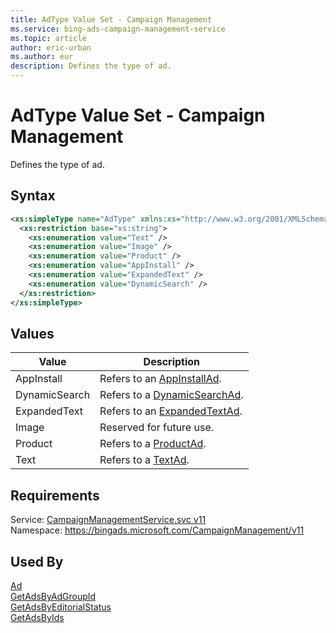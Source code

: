 ```yaml
---
title: AdType Value Set - Campaign Management
ms.service: bing-ads-campaign-management-service
ms.topic: article
author: eric-urban
ms.author: eur
description: Defines the type of ad.
---
```

# AdType Value Set - Campaign Management
Defines the type of ad.

## Syntax
```xml
<xs:simpleType name="AdType" xmlns:xs="http://www.w3.org/2001/XMLSchema">
  <xs:restriction base="xs:string">
    <xs:enumeration value="Text" />
    <xs:enumeration value="Image" />
    <xs:enumeration value="Product" />
    <xs:enumeration value="AppInstall" />
    <xs:enumeration value="ExpandedText" />
    <xs:enumeration value="DynamicSearch" />
  </xs:restriction>
</xs:simpleType>
```

## <a name="values"></a>Values

|Value|Description|
|-----------|---------------|
|<a name="appinstall"></a>AppInstall|Refers to an [AppInstallAd](../campaign-management-service/appinstallad.md).|
|<a name="dynamicsearch"></a>DynamicSearch|Refers to a [DynamicSearchAd](../campaign-management-service/dynamicsearchad.md).|
|<a name="expandedtext"></a>ExpandedText|Refers to an [ExpandedTextAd](../campaign-management-service/expandedtextad.md).|
|<a name="image"></a>Image|Reserved for future use.|
|<a name="product"></a>Product|Refers to a [ProductAd](../campaign-management-service/productad.md).|
|<a name="text"></a>Text|Refers to a [TextAd](../campaign-management-service/textad.md).|

## Requirements
Service: [CampaignManagementService.svc v11](https://campaign.api.bingads.microsoft.com/Api/Advertiser/CampaignManagement/v11/CampaignManagementService.svc)  
Namespace: https://bingads.microsoft.com/CampaignManagement/v11  

## Used By
[Ad](ad.md)  
[GetAdsByAdGroupId](getadsbyadgroupid.md)  
[GetAdsByEditorialStatus](getadsbyeditorialstatus.md)  
[GetAdsByIds](getadsbyids.md)  
